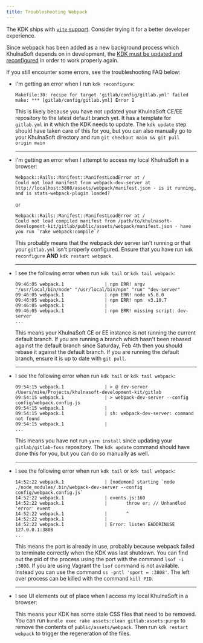 ```yaml
---
title: Troubleshooting Webpack
---
```


The KDK ships with [`vite` support](../configuration.md#vite-settings). Consider trying it for a better developer experience.

Since webpack has been added as a new background process which KhulnaSoft depends on
in development, the [KDK must be updated and reconfigured](../_index.md#update-kdk) in
order to work properly again.

If you still encounter some errors, see the troubleshooting FAQ below:

- I'm getting an error when I run `kdk reconfigure`:

  ```plaintext
  Makefile:30: recipe for target 'gitlab/config/gitlab.yml' failed
  make: *** [gitlab/config/gitlab.yml] Error 1
  ```

  This is likely because you have not updated your KhulnaSoft CE/EE repository to
  the latest default branch yet. It has a template for `gitlab.yml` in it which
  the KDK needs to update. The `kdk update` step should have taken care of this
  for you, but you can also manually go to your KhulnaSoft directory and run
  `git checkout main && git pull origin main`

    ---

- I'm getting an error when I attempt to access my local KhulnaSoft in a browser:

  ```plaintext
  Webpack::Rails::Manifest::ManifestLoadError at /
  Could not load manifest from webpack-dev-server at http://localhost:3808/assets/webpack/manifest.json - is it running, and is stats-webpack-plugin loaded?
  ```

  or

  ```plaintext
  Webpack::Rails::Manifest::ManifestLoadError at /
  Could not load compiled manifest from /path/to/khulnasoft-development-kit/gitlab/public/assets/webpack/manifest.json - have you run `rake webpack:compile`?
  ```

  This probably means that the webpack dev server isn't running or that your
  `gitlab.yml` isn't properly configured. Ensure that you have run
  `kdk reconfigure` **AND** `kdk restart webpack`.

  ---

- I see the following error when run `kdk tail` or `kdk tail webpack`:

  ```plaintext
  09:46:05 webpack.1               | npm ERR! argv "/usr/local/bin/node" "/usr/local/bin/npm" "run" "dev-server"
  09:46:05 webpack.1               | npm ERR! node v5.8.0
  09:46:05 webpack.1               | npm ERR! npm  v3.10.7
  09:46:05 webpack.1               |
  09:46:05 webpack.1               | npm ERR! missing script: dev-server
  ...
  ```

  This means your KhulnaSoft CE or EE instance is not running the current default
  branch. If you are running a branch which hasn't been rebased against the
  default branch since Saturday, Feb 4th then you should rebase it against the
  default branch. If you are running the default branch, ensure it is up to date
  with `git pull`.

  ---

- I see the following error when run `kdk tail` or `kdk tail webpack`:

  ```plaintext
  09:54:15 webpack.1               | > @ dev-server /Users/mike/Projects/khulnasoft-development-kit/gitlab
  09:54:15 webpack.1               | > webpack-dev-server --config config/webpack.config.js
  09:54:15 webpack.1               |
  09:54:15 webpack.1               | sh: webpack-dev-server: command not found
  09:54:15 webpack.1               |
  ...
  ```

  This means you have not run `yarn install` since updating your `gitlab/gitlab-foss`
  repository. The `kdk update` command should have done this for you, but you
  can do so manually as well.

  ---

- I see the following error when run `kdk tail` or `kdk tail webpack`:

  ```plaintext
  14:52:22 webpack.1               | [nodemon] starting `node ./node_modules/.bin/webpack-dev-server --config config/webpack.config.js`
  14:52:22 webpack.1               | events.js:160
  14:52:22 webpack.1               |       throw er; // Unhandled 'error' event
  14:52:22 webpack.1               |       ^
  14:52:22 webpack.1               |
  14:52:22 webpack.1               | Error: listen EADDRINUSE 127.0.0.1:3808
  ...
  ```

  This means the port is already in use, probably because webpack failed to
  terminate correctly when the KDK was last shutdown. You can find out the pid
  of the process using the port with the command `lsof -i :3808`. If you are
  using Vagrant the `lsof` command is not available. Instead you can use the
  command `ss -pntl 'sport = :3808'`. The left over process can be killed with
  the command `kill PID`.

  ---

- I see UI elements out of place when I access my local KhulnaSoft in a browser:

  This means your KDK has some stale CSS files that need to be removed. You can run `bundle exec rake assets:clean gitlab:assets:purge`
  to remove the contents of `public/assets/webpack`. Then run `kdk restart webpack` to trigger the regeneration of the files.
